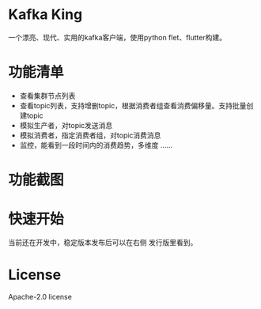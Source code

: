 # Kafka King
一个漂亮、现代、实用的kafka客户端，使用python flet、flutter构建。

# 功能清单
- 查看集群节点列表
- 查看topic列表，支持增删topic，根据消费者组查看消费偏移量。支持批量创建topic
- 模拟生产者，对topic发送消息
- 模拟消费者，指定消费者组，对topic消费消息
- 监控，能看到一段时间内的消费趋势，多维度
……
# 功能截图


# 快速开始
当前还在开发中，稳定版本发布后可以在右侧 发行版里看到。

# License
Apache-2.0 license